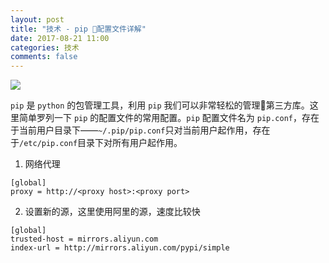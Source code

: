 ```yaml
---
layout: post
title: "技术 - pip 配置文件详解"
date: 2017-08-21 11:00
categories: 技术
comments: false
---
```


![](https://timgsa.baidu.com/timg?image&quality=80&size=b9999_10000&sec=1503295044039&di=8b18bbd2d59633dc5fb88c00a343b727&imgtype=jpg&src=http%3A%2F%2Fd.hiphotos.baidu.com%2Fimage%2Fpic%2Fitem%2Fbd3eb13533fa828b755a7b8ef71f4134970a5a66.jpg)

`pip` 是 `python` 的包管理工具，利用 `pip` 我们可以非常轻松的管理第三方库。这里简单罗列一下 `pip` 的配置文件的常用配置。`pip` 配置文件名为 `pip.conf`，存在于当前用户目录下——`~/.pip/pip.conf`只对当前用户起作用，存在于`/etc/pip.conf`目录下对所有用户起作用。

1. 网络代理

```
[global]
proxy = http://<proxy host>:<proxy port>
```

2. 设置新的源，这里使用阿里的源，速度比较快

```
[global]
trusted-host = mirrors.aliyun.com
index-url = http://mirrors.aliyun.com/pypi/simple
```